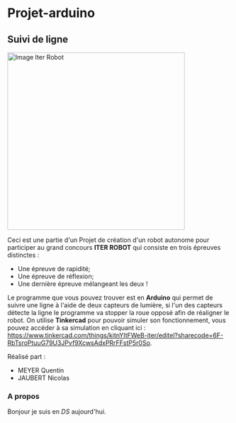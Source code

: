 Projet-arduino  
=
Suivi de ligne
-

<img align="center" alt="Image Iter Robot" width="400px" src="http://www.itercad.org/robots2018/tests_maquette.jpg"/>

Ceci est une partie d'un Projet de création d'un robot autonome pour participer au grand concours **ITER ROBOT** qui consiste en trois épreuves distinctes :
- Une épreuve de rapidité;
- Une épreuve de réflexion;
- Une dernière épreuve mélangeant les deux !


Le programme que vous pouvez trouver est en **Arduino** qui permet de suivre une ligne à l'aide de deux capteurs de lumière, si l'un des capteurs détecte la ligne le programme va stopper la roue opposé afin de réaligner le robot.
On utilise **Tinkercad** pour pouvoir simuler son fonctionnement, vous pouvez accéder à sa simulation en cliquant ici : https://www.tinkercad.com/things/kitnYItFWeB-iter/editel?sharecode=6F-RbTsroPtuuG79U3JPvf9XcwsAdxPRrFFstP5r0So.

Réalisé part :

- MEYER Quentin
- JAUBERT Nicolas







### A propos
Bonjour je suis en *DS* aujourd'hui.
